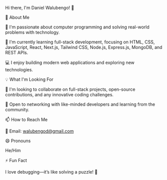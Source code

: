 Hi there, I'm Daniel Walubengo! 👋

🚀 About Me

👀 I'm passionate about computer programming and solving real-world problems with technology.

🌱 I'm currently learning full-stack development, focusing on HTML, CSS, JavaScript, React, Next.js, Tailwind CSS, Node.js, Express.js, MongoDB, and REST APIs.

💻 I enjoy building modern web applications and exploring new technologies.


💡 What I'm Looking For

💞️ I'm looking to collaborate on full-stack projects, open-source contributions, and any innovative coding challenges.

🤝 Open to networking with like-minded developers and learning from the community.


📫 How to Reach Me

📧 Email: walubengod@gmail.com

😄 Pronouns

He/Him


⚡ Fun Fact

I love debugging—it’s like solving a puzzle! 🧩



